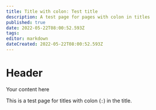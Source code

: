 ```yaml
---
title: Title with colon: Test title
description: A test page for pages with colon in titles
published: true
date: 2022-05-22T08:00:52.593Z
tags: 
editor: markdown
dateCreated: 2022-05-22T08:00:52.593Z
---
```


# Header
Your content here

This is a test page for titles with colon (`:`) in the title.